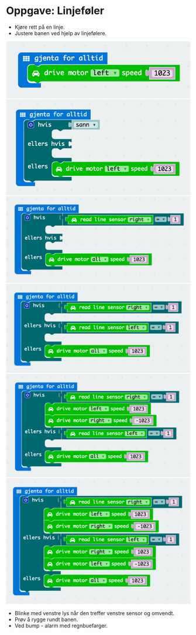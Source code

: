 # Oppgave: Linjeføler

* Kjøre rett på en linje.
* Justere banen ved hjelp av linjefølere.

![Kode](block-1.png)
![Kode](block-2.png)
![Kode](block-3.png)
![Kode](block-4.png)
![Kode](block-5.png)
![Kode](block-6.png)

* Blinke med venstre lys når den treffer venstre sensor og omvendt.
* Prøv å rygge rundt banen.
* Ved bump - alarm med regnbuefarger.
